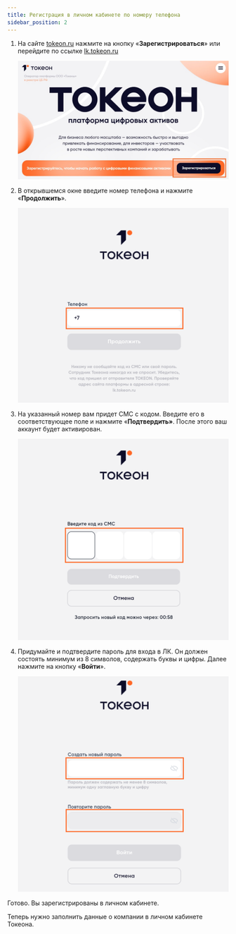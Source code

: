 ```yaml
---
title: Регистрация в личном кабинете по номеру телефона
sidebar_position: 2
---
```


1. На сайте [tokeon.ru](http://tokeon.ru/) нажмите на кнопку «**Зарегистрироваться**» или перейдите по ссылке [lk.tokeon.ru](http://lk.tokeon.ru/)

   ![](.\img\1.jpeg)

2. В открывшемся окне введите номер телефона и нажмите «**Продолжить**».

   ![](.\img\1.png)
   
3. На указанный номер вам придет СМС с кодом. Введите его в соответствующее поле и нажмите «**Подтвердить»**. После этого ваш аккаунт будет активирован.

   ![](.\img\2.png)

4. Придумайте и подтвердите пароль для входа в ЛК. Он должен состоять минимум из 8 символов, содержать буквы и цифры. Далее нажмите на кнопку «**Войти**».

   ![](.\img\3.png)

Готово. Вы зарегистрированы в личном кабинете.

Теперь нужно заполнить данные о компании в личном кабинете Токеона.
